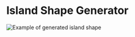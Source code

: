# Island Shape Generator

![Example of generated island shape](examples/000_.jpg?raw=true "Examples image")
